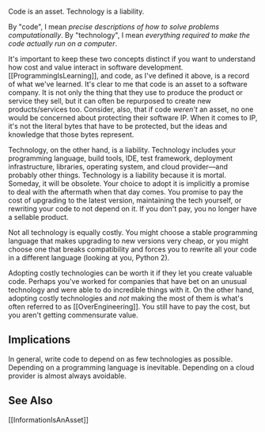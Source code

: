 Code is an asset. Technology is a liability.

By "code", I mean _precise descriptions of how to solve problems computationally_. By "technology", I mean _everything required to make the code actually run on a computer_.

It's important to keep these two concepts distinct if you want to understand how cost and value interact in software development. [[ProgrammingIsLearning]], and code, as I've defined it above, is a record of what we've learned. It's clear to me that code is an asset to a software company. It is not only the thing that they use to produce the product or service they sell, but it can often be repurposed to create new products/services too. Consider, also, that if code _weren't_ an asset, no one would be concerned about protecting their software IP. When it comes to IP, it's not the literal bytes that have to be protected, but the ideas and knowledge that those bytes represent.

Technology, on the other hand, is a liability. Technology includes your programming language, build tools, IDE, test framework, deployment infrastructure, libraries, operating system, and cloud provider—and probably other things. Technology is a liability because it is mortal. Someday, it will be obsolete. Your choice to adopt it is implicitly a promise to deal with the aftermath when that day comes. You promise to pay the cost of upgrading to the latest version, maintaining the tech yourself, or rewriting your code to not depend on it. If you don't pay, you no longer have a sellable product.

Not all technology is equally costly. You might choose a stable programming language that makes upgrading to new versions very cheap, or you might choose one that breaks compatibility and forces you to rewrite all your code in a different language (looking at you, Python 2).

Adopting costly technologies can be worth it if they let you create valuable code. Perhaps you've worked for companies that have bet on an unusual technology and were able to do incredible things with it. On the other hand, adopting costly technologies and _not_ making the most of them is what's often referred to as [[OverEngineering]]. You still have to pay the cost, but you aren't getting commensurate value.

## Implications

In general, write code to depend on as few technologies as possible. Depending on a programming language is inevitable. Depending on a cloud provider is almost always avoidable.

## See Also

[[InformationIsAnAsset]]